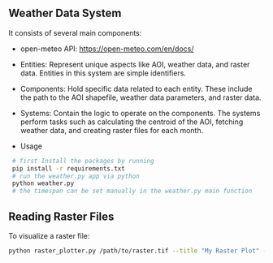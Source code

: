 ## Weather Data System
It consists of several main components:

* open-meteo API: https://open-meteo.com/en/docs/
* Entities: Represent unique aspects like AOI, weather data, and raster data. Entities in this system are simple identifiers.
* Components: Hold specific data related to each entity. These include the path to the AOI shapefile, weather data parameters, and raster data.
* Systems: Contain the logic to operate on the components. The systems perform tasks such as calculating the centroid of the AOI, fetching weather data, and creating raster files for each month.

* Usage
 ```bash
  # first Install the packages by running
  pip install -r requirements.txt
  # run the weather.py app via python
  python weather.py
  # the timespan can be set manually in the weather.py main function
  ```
  
## Reading Raster Files
To visualize a raster file:

```bash
python raster_plotter.py /path/to/raster.tif --title "My Raster Plot" --cmap "plasma" --colorbar_label "Precipitation"

```
